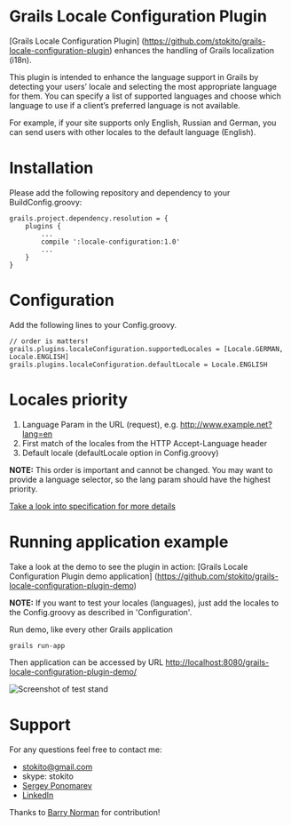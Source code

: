 Grails Locale Configuration Plugin
==================================

[Grails Locale Configuration Plugin] (https://github.com/stokito/grails-locale-configuration-plugin) enhances the handling of Grails localization (i18n).

This plugin is intended to enhance the language support in Grails by detecting your users’ locale and selecting the most appropriate language for them.
You can specify a list of supported languages and choose which language to use if a client’s preferred language is not available.

For example, if your site supports only English, Russian and German, you can send users with other locales to the default language (English).

Installation
================
Please add the following repository and dependency to your BuildConfig.groovy:

    grails.project.dependency.resolution = {
        plugins {
            ...
            compile ':locale-configuration:1.0'
            ...
        }
    }

Configuration
=============
Add the following lines to your Config.groovy.

    // order is matters!
    grails.plugins.localeConfiguration.supportedLocales = [Locale.GERMAN, Locale.ENGLISH]
    grails.plugins.localeConfiguration.defaultLocale = Locale.ENGLISH

Locales priority
================

1. Language Param in the URL (request), e.g. http://www.example.net?lang=en
2. First match of the locales from the HTTP Accept-Language header
3. Default locale (defaultLocale option in Config.groovy)

**NOTE:** This order is important and cannot be changed. You may want to provide a language selector, so the lang param should have the highest priority.

[Take a look into specification for more details](/test/unit/name/stokito/SmartConfigLocaleResolverSpec.groovy)

Running application example
===========================
Take a look at the demo to see the plugin in action: [Grails Locale Configuration Plugin demo application] (https://github.com/stokito/grails-locale-configuration-plugin-demo)

**NOTE:** If you want to test your locales (languages), just add the locales to the Config.groovy as described in 'Configuration'.

Run demo, like every other Grails application

    grails run-app

Then application can be accessed by URL [http://localhost:8080/grails-locale-configuration-plugin-demo/](http://localhost:8080/grails-locale-configuration-plugin-demo/)

![Screenshot of test stand](/screenshot.png "Screenshot of test stand")

Support
=======
For any questions feel free to contact me:

 * stokito@gmail.com
 * skype: stokito
 * [Sergey Ponomarev](http://stokito.wordpress.com/)
 * [LinkedIn](https://linkedin.com/in/stokito)

Thanks to [Barry Norman](https://github.com/jigsawIV) for contribution!
